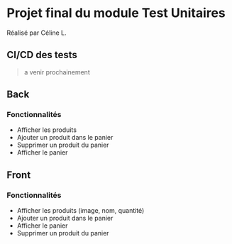 # Projet final du module Test Unitaires

Réalisé par Céline L.

## CI/CD des tests
> a venir prochainement


## Back
### Fonctionnalités 


- Afficher les produits
- Ajouter un produit dans le panier
- Supprimer un produit du panier
- Afficher le panier

## Front
### Fonctionnalités


- Afficher les produits (image, nom, quantité)
- Ajouter un produit dans le panier
- Afficher le panier
- Supprimer un produit du panier

